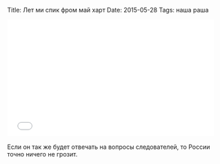Title: Лет ми спик фром май харт
Date: 2015-05-28
Tags: наша раша

<div class="text"><iframe src="//coub.com/embed/6mth1?muted=false&amp;autostart=false&amp;originalSize=false&amp;hideTopBar=false&amp;startWithHD=false" allowfullscreen="true" frameborder="0" width="480" height="270"></iframe><br /><br />
Если он так же будет отвечать на вопросы следователей, то России точно ничего не грозит.</div>